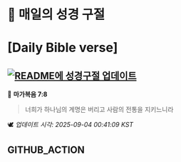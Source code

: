 # 🙏 매일의 성경 구절
# [Daily Bible verse]
## [![README에 성경구절 업데이트](https://github.com/DONGSUKA/first_test/actions/workflows/update-readme-bible.yml/badge.svg)](https://github.com/DONGSUKA/first_test/actions/workflows/update-readme-bible.yml)
<!-- START_BIBLE_VERSE -->
📖 **마가복음 7:8**
> 너희가 하나님의 계명은 버리고 사람의 전통을 지키느니라

🕊️ _업데이트 시각: 2025-09-04 00:41:09 KST_
  <!-- END_BIBLE_VERSE -->
## GITHUB_ACTION

